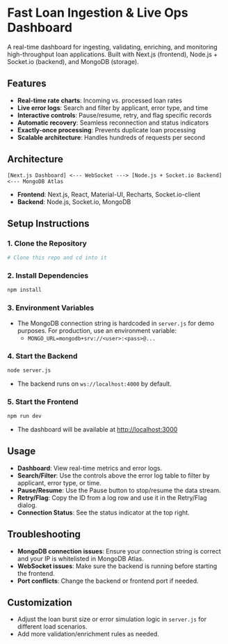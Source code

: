 # Fast Loan Ingestion & Live Ops Dashboard

A real-time dashboard for ingesting, validating, enriching, and monitoring high-throughput loan applications. Built with Next.js (frontend), Node.js + Socket.io (backend), and MongoDB (storage).

## Features

- **Real-time rate charts**: Incoming vs. processed loan rates
- **Live error logs**: Search and filter by applicant, error type, and time
- **Interactive controls**: Pause/resume, retry, and flag specific records
- **Automatic recovery**: Seamless reconnection and status indicators
- **Exactly-once processing**: Prevents duplicate loan processing
- **Scalable architecture**: Handles hundreds of requests per second

## Architecture

```
[Next.js Dashboard] <--- WebSocket ---> [Node.js + Socket.io Backend] <--- MongoDB Atlas
```

- **Frontend**: Next.js, React, Material-UI, Recharts, Socket.io-client
- **Backend**: Node.js, Socket.io, MongoDB

## Setup Instructions

### 1. Clone the Repository
```sh
# Clone this repo and cd into it
```

### 2. Install Dependencies
```sh
npm install
```

### 3. Environment Variables
- The MongoDB connection string is hardcoded in `server.js` for demo purposes. For production, use an environment variable:
  - `MONGO_URL=mongodb+srv://<user>:<pass>@...`

### 4. Start the Backend
```sh
node server.js
```
- The backend runs on `ws://localhost:4000` by default.

### 5. Start the Frontend
```sh
npm run dev
```
- The dashboard will be available at [http://localhost:3000](http://localhost:3000)

## Usage

- **Dashboard**: View real-time metrics and error logs.
- **Search/Filter**: Use the controls above the error log table to filter by applicant, error type, or time.
- **Pause/Resume**: Use the Pause button to stop/resume the data stream.
- **Retry/Flag**: Copy the ID from a log row and use it in the Retry/Flag dialog.
- **Connection Status**: See the status indicator at the top right.

## Troubleshooting

- **MongoDB connection issues**: Ensure your connection string is correct and your IP is whitelisted in MongoDB Atlas.
- **WebSocket issues**: Make sure the backend is running before starting the frontend.
- **Port conflicts**: Change the backend or frontend port if needed.

## Customization
- Adjust the loan burst size or error simulation logic in `server.js` for different load scenarios.
- Add more validation/enrichment rules as needed.
